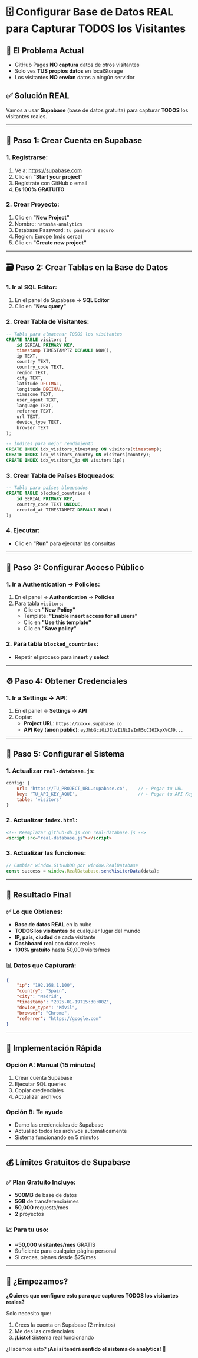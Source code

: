 # 🗄️ Configurar Base de Datos REAL para Capturar TODOS los Visitantes

## 🎯 El Problema Actual
- GitHub Pages **NO captura** datos de otros visitantes
- Solo ves **TUS propios datos** en localStorage
- Los visitantes **NO envían** datos a ningún servidor

## ✅ Solución REAL
Vamos a usar **Supabase** (base de datos gratuita) para capturar **TODOS** los visitantes reales.

---

## 🚀 Paso 1: Crear Cuenta en Supabase

### 1. Registrarse:
1. Ve a: https://supabase.com
2. Clic en **"Start your project"**
3. Regístrate con GitHub o email
4. **Es 100% GRATUITO**

### 2. Crear Proyecto:
1. Clic en **"New Project"**
2. Nombre: `natasha-analytics`
3. Database Password: `tu_password_seguro`
4. Region: Europe (más cerca)
5. Clic en **"Create new project"**

---

## 🗃️ Paso 2: Crear Tablas en la Base de Datos

### 1. Ir al SQL Editor:
1. En el panel de Supabase → **SQL Editor**
2. Clic en **"New query"**

### 2. Crear Tabla de Visitantes:
```sql
-- Tabla para almacenar TODOS los visitantes
CREATE TABLE visitors (
    id SERIAL PRIMARY KEY,
    timestamp TIMESTAMPTZ DEFAULT NOW(),
    ip TEXT,
    country TEXT,
    country_code TEXT,
    region TEXT,
    city TEXT,
    latitude DECIMAL,
    longitude DECIMAL,
    timezone TEXT,
    user_agent TEXT,
    language TEXT,
    referrer TEXT,
    url TEXT,
    device_type TEXT,
    browser TEXT
);

-- Índices para mejor rendimiento
CREATE INDEX idx_visitors_timestamp ON visitors(timestamp);
CREATE INDEX idx_visitors_country ON visitors(country);
CREATE INDEX idx_visitors_ip ON visitors(ip);
```

### 3. Crear Tabla de Países Bloqueados:
```sql
-- Tabla para países bloqueados
CREATE TABLE blocked_countries (
    id SERIAL PRIMARY KEY,
    country_code TEXT UNIQUE,
    created_at TIMESTAMPTZ DEFAULT NOW()
);
```

### 4. Ejecutar:
- Clic en **"Run"** para ejecutar las consultas

---

## 🔑 Paso 3: Configurar Acceso Público

### 1. Ir a Authentication → Policies:
1. En el panel → **Authentication** → **Policies**
2. Para tabla `visitors`:
   - Clic en **"New Policy"**
   - Template: **"Enable insert access for all users"**
   - Clic en **"Use this template"**
   - Clic en **"Save policy"**

### 2. Para tabla `blocked_countries`:
- Repetir el proceso para **insert** y **select**

---

## ⚙️ Paso 4: Obtener Credenciales

### 1. Ir a Settings → API:
1. En el panel → **Settings** → **API**
2. Copiar:
   - **Project URL**: `https://xxxxx.supabase.co`
   - **API Key (anon public)**: `eyJhbGciOiJIUzI1NiIsInR5cCI6IkpXVCJ9...`

---

## 🔧 Paso 5: Configurar el Sistema

### 1. Actualizar `real-database.js`:
```javascript
config: {
    url: 'https://TU_PROJECT_URL.supabase.co',    // ← Pegar tu URL
    key: 'TU_API_KEY_AQUÍ',                       // ← Pegar tu API Key
    table: 'visitors'
}
```

### 2. Actualizar `index.html`:
```html
<!-- Reemplazar github-db.js con real-database.js -->
<script src="real-database.js"></script>
```

### 3. Actualizar las funciones:
```javascript
// Cambiar window.GitHubDB por window.RealDatabase
const success = window.RealDatabase.sendVisitorData(data);
```

---

## 🎉 Resultado Final

### ✅ Lo que Obtienes:
- **Base de datos REAL** en la nube
- **TODOS los visitantes** de cualquier lugar del mundo
- **IP, país, ciudad** de cada visitante
- **Dashboard real** con datos reales
- **100% gratuito** hasta 50,000 visits/mes

### 📊 Datos que Capturará:
```json
{
    "ip": "192.168.1.100",
    "country": "Spain",
    "city": "Madrid",
    "timestamp": "2025-01-19T15:30:00Z",
    "device_type": "Móvil",
    "browser": "Chrome",
    "referrer": "https://google.com"
}
```

---

## 🔧 Implementación Rápida

### Opción A: Manual (15 minutos)
1. Crear cuenta Supabase
2. Ejecutar SQL queries
3. Copiar credenciales
4. Actualizar archivos

### Opción B: Te ayudo
- Dame las credenciales de Supabase
- Actualizo todos los archivos automáticamente
- Sistema funcionando en 5 minutos

---

## 💰 Límites Gratuitos de Supabase

### ✅ Plan Gratuito Incluye:
- **500MB** de base de datos
- **5GB** de transferencia/mes
- **50,000** requests/mes
- **2** proyectos

### 📈 Para tu uso:
- **≈50,000 visitantes/mes** GRATIS
- Suficiente para cualquier página personal
- Si creces, planes desde $25/mes

---

## 🚀 ¿Empezamos?

**¿Quieres que configure esto para que captures TODOS los visitantes reales?**

Solo necesito que:
1. Crees la cuenta en Supabase (2 minutos)
2. Me des las credenciales
3. **¡Listo!** Sistema real funcionando

¿Hacemos esto? **¡Así sí tendrá sentido el sistema de analytics!** 🎯
